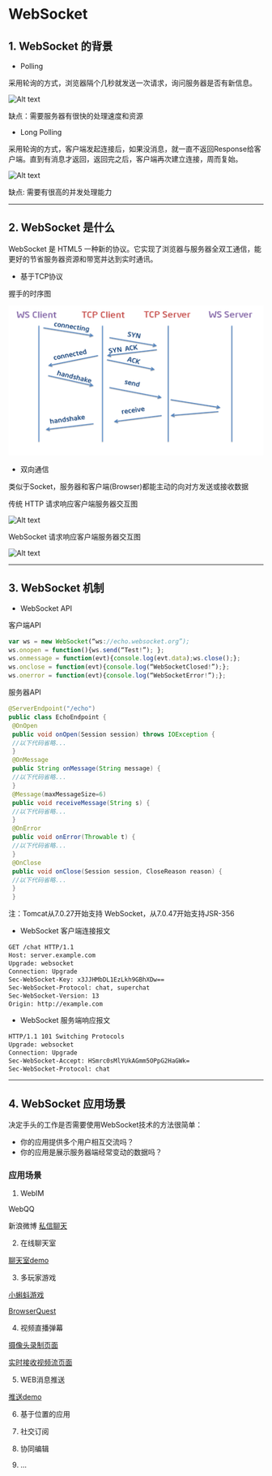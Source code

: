 # WebSocket

## 1. WebSocket 的背景

- Polling

采用轮询的方式，浏览器隔个几秒就发送一次请求，询问服务器是否有新信息。

![Alt text](http://img.blog.csdn.net/20130517151509160)

缺点：需要服务器有很快的处理速度和资源

- Long Polling

采用轮询的方式，客户端发起连接后，如果没消息，就一直不返回Response给客户端。直到有消息才返回，返回完之后，客户端再次建立连接，周而复始。

![Alt text](http://img.blog.csdn.net/20130517151612871)

缺点: 需要有很高的并发处理能力

---


## 2. WebSocket 是什么

WebSocket 是 HTML5 一种新的协议。它实现了浏览器与服务器全双工通信，能更好的节省服务器资源和带宽并达到实时通讯。

 - 基于TCP协议

握手的时序图

![Alt text](https://raw.githubusercontent.com/laubrence/static/master/websocket.gif)

 - 双向通信

类似于Socket，服务器和客户端(Browser)都能主动的向对方发送或接收数据

传统 HTTP 请求响应客户端服务器交互图 

![Alt text](http://www.ibm.com/developerworks/cn/java/j-lo-WebSocket/img001.jpg "传统 HTTP 请求响应客户端服务器交互图")


WebSocket 请求响应客户端服务器交互图 

![Alt text](http://www.ibm.com/developerworks/cn/java/j-lo-WebSocket/img002.jpg "WebSocket 请求响应客户端服务器交互图")

---


## 3. WebSocket 机制

 - WebSocket API
 
客户端API

```javascript
var ws = new WebSocket(“ws://echo.websocket.org”);
ws.onopen = function(){ws.send(“Test!”); };
ws.onmessage = function(evt){console.log(evt.data);ws.close();};
ws.onclose = function(evt){console.log(“WebSocketClosed!”);};
ws.onerror = function(evt){console.log(“WebSocketError!”);};
```

服务器API

```java
@ServerEndpoint("/echo")
public class EchoEndpoint {
 @OnOpen
 public void onOpen(Session session) throws IOException {
 //以下代码省略...
 }
 @OnMessage
 public String onMessage(String message) {
 //以下代码省略...
 }
 @Message(maxMessageSize=6)
 public void receiveMessage(String s) {
 //以下代码省略...
 } 
 @OnError
 public void onError(Throwable t) {
 //以下代码省略...
 }
 @OnClose
 public void onClose(Session session, CloseReason reason) {
 //以下代码省略...
 } 
 }
```

注：Tomcat从7.0.27开始支持 WebSocket，从7.0.47开始支持JSR-356

- WebSocket 客户端连接报文

```plain
GET /chat HTTP/1.1
Host: server.example.com
Upgrade: websocket
Connection: Upgrade
Sec-WebSocket-Key: x3JJHMbDL1EzLkh9GBhXDw==
Sec-WebSocket-Protocol: chat, superchat
Sec-WebSocket-Version: 13
Origin: http://example.com
```

 - WebSocket 服务端响应报文

```plain
HTTP/1.1 101 Switching Protocols
Upgrade: websocket
Connection: Upgrade
Sec-WebSocket-Accept: HSmrc0sMlYUkAGmm5OPpG2HaGWk=
Sec-WebSocket-Protocol: chat
```

---


## 4. WebSocket 应用场景

决定手头的工作是否需要使用WebSocket技术的方法很简单：

  - 你的应用提供多个用户相互交流吗？
  - 你的应用是展示服务器端经常变动的数据吗？

### 应用场景

1. WebIM
  
  WebQQ
  
  新浪微博 [私信聊天](http://weibo.com/)

2. 在线聊天室 

  [聊天室demo](http://chat.workerman.net/)

3. 多玩家游戏

  [小蝌蚪游戏](http://kedou.workerman.net/)
  
  [BrowserQuest](http://browserquest.mozilla.org/)

4. 视频直播弹幕
  
  [摄像头录制页面](http://www.workerman.net/demos/live-camera/camera.html)
  
  [实时接收视频流页面](http://www.workerman.net/demos/live-camera/)

5. WEB消息推送
  
  [推送demo](http://www.workerman.net:2123/)

6. 基于位置的应用

7. 社交订阅

8. 协同编辑

9. ...
